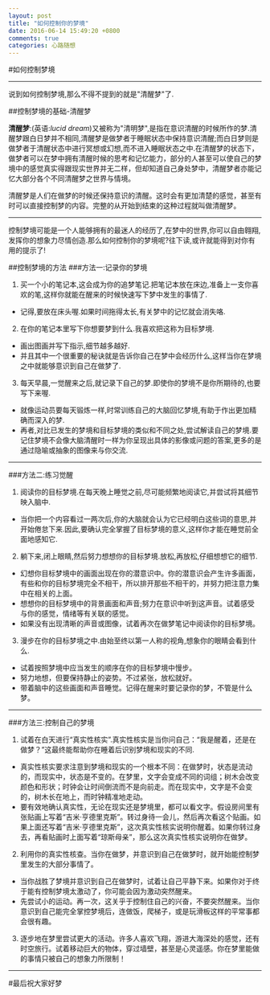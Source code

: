 ```yaml
---
layout: post
title: "如何控制你的梦境"
date: 2016-06-14 15:49:20 +0800
comments: true
categories: 心路随想
---
```


#如何控制梦境

---
说到如何控制梦境,那么不得不提到的就是"清醒梦"了.

##控制梦境的基础-清醒梦

**清醒梦**:(英语:*lucid dream*)又被称为"清明梦",是指在意识清醒的时候所作的梦.清醒梦跟白日梦并不相同,清醒梦是做梦者于睡眠状态中保持意识清醒;而白日梦则是做梦者于清醒状态中进行冥想或幻想,而不进入睡眠状态之中.在清醒梦的状态下，做梦者可以在梦中拥有清醒时候的思考和记忆能力，部分的人甚至可以使自己的梦境中的感觉真实得跟现实世界并无二样，但却知道自己身处梦中，清醒梦者亦能记忆大部分各个不同清醒梦之世界与情境。

清醒梦是人们在做梦的时候还保持意识的清醒。这时会有更加清楚的感觉，甚至有时可以直接控制梦的内容。完整的从开始到结束的这种过程就叫做清醒梦。

---

控制梦境可能是一个人能够拥有的最迷人的经历了,在梦中的世界,你可以自由翱翔,发挥你的想象力尽情创造.那么如何控制你的梦境呢?往下读,或许就能得到对你有用的提示了!

##控制梦境的方法
###方法一:记录你的梦境
1. 买一个小的笔记本,这会成为你的追梦笔记.把笔记本放在床边,准备上一支你喜欢的笔,这样你就能在醒来的时候快速写下梦中发生的事情了.
  * 记得,要放在床头喔.如果时间拖得太长,有关梦中的记忆就会消失咯.
2. 在你的笔记本里写下你想要梦到什么.我喜欢把这称为目标梦境.
  * 画出图画并写下指示,细节越多越好.
  * 并且其中一个很重要的秘诀就是告诉你自己在梦中会经历什么,这样当你在梦境之中就能够意识到自己在做梦了.
3. 每天早晨,一觉醒来之后,就记录下自己的梦.即使你的梦境不是你所期待的,也要写下来喔.
  * 就像运动员要每天锻炼一样,时常训练自己的大脑回忆梦境,有助于作出更加精确而深入的梦.
  * 再者,对比已发生的梦境和目标梦境的类似和不同之处,尝试解读自己的梦境.要记住梦境不会像大脑清醒时一样为你呈现出具体的影像或问题的答案,更多的是通过隐喻或抽象的图像来与你交流.

---

###方法二:练习觉醒
1. 阅读你的目标梦境.在每天晚上睡觉之前,尽可能频繁地阅读它,并尝试将其细节映入脑中.
  * 当你把一个内容看过一两次后,你的大脑就会认为它已经明白这些词的意思,并开始倦怠下来.因此,要确认完全掌握了目标梦境的意义,这样你才能在睡觉前全面地感知它.
2. 躺下来,闭上眼睛,然后努力想想你的目标梦境.放松,再放松,仔细想想它的细节.
  * 幻想你目标梦境中的画面出现在你的潜意识中。你的潜意识会产生许多画面，有些和你的目标梦境完全不相干，所以排开那些不相干的，并努力把注意力集中在相关的上面。
  * 想想你的目标梦境中的背景画面和声音;努力在意识中听到这声音。试着感受与你的感觉，情绪等有关联的感觉。
  * 如果没有出现清晰的声音或图像，试着再次在做梦笔记中阅读你的目标梦境。
3. 漫步在你的目标梦境之中.由始至终以第一人称的视角,想象你的眼睛会看到什么.
  * 试着按照梦境中应当发生的顺序在你的目标梦境中慢步。
  * 努力地想，但要保持静止的姿势。不过紧张，放松就好。
  * 带着脑中的这些画面和声音睡觉。记得在醒来时要记录你的梦，不管是什么梦。

---

###方法三:控制自己的梦境
1. 试着在白天进行“真实性核实”.真实性核实是当你问自己：“我是醒着，还是在做梦？”这最终能帮助你在睡着后识别梦境和现实的不同.
  * 真实性核实要求注意到梦境和现实的一个根本不同：在做梦时，状态是流动的，而现实中，状态是不变的。在梦里，文字会变成不同的词组；树木会改变颜色和形状；时钟会让时间倒流而不是向前走。而在现实中，文字是不会变的，树木长在地上，而时钟精准地走动。
  * 要有效地确认真实性，无论在现实还是梦境里，都可以看文字。假设房间里有张贴画上写着“吉米·亨德里克斯”。转过身待一会儿，然后再次看这个贴画。如果上面还写着“吉米·亨德里克斯”，这次真实性核实说明你醒着。如果你转过身去，再看贴画时上面写着“琼斯母亲”，那么这次真实性核实说明你在做梦。
2. 利用你的真实性核查。当你在做梦，并意识到自己在做梦时，就开始能控制梦里发生的大部分事情了。 
  * 当你战胜了梦境并意识到自己在做梦时，试着让自己平静下来。如果你对于终于能有控制梦境太激动了，你可能会因为激动突然醒来。
  * 先尝试小的运动。再一次，这关乎于控制住自己的兴奋，不要突然醒来。当你意识到自己能完全掌控梦境后，连做饭，爬梯子，或是玩滑板这样的平常事都会很有趣。
3. 逐步地在梦里尝试更大的活动。许多人喜欢飞翔，游进大海深处的感觉，还有时空旅行。试着移动巨大的物体，穿过墙壁，甚至是心灵遥感。你在梦里能做的事情只被自己的想象力所限制！ 

---

#最后祝大家好梦

